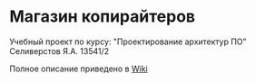 # Магазин копирайтеров

Учебный проект по курсу: "Проектирование архитектур ПО"
Селиверстов Я.А. 13541/2

Полное описание приведено в [Wiki](https://github.com/Seliverstov-S-A/Copiriters/wiki)
